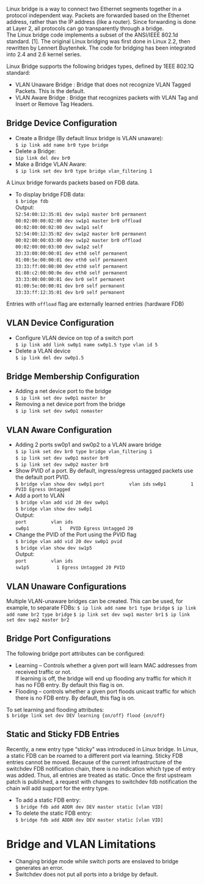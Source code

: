 Linux bridge is a way to connect two Ethernet segments together in a protocol independent way. Packets are forwarded based on the Ethernet address, rather than the IP address (like a router). Since forwarding is done at Layer 2, all protocols can go transparently through a bridge.  
The Linux bridge code implements a subset of the ANSI/IEEE 802.1d standard. [1]. The original Linux bridging was first done in Linux 2.2, then rewritten by Lennert Buytenhek. The code for bridging has been integrated into 2.4 and 2.6 kernel series.  

Linux Bridge supports the following bridges types, defined by 1EEE 802.1Q standard:  
- VLAN Unaware Bridge : Bridge that does not recognize VLAN Tagged Packets. This is the default.
- VLAN Aware Bridge : Bridge that recognizes packets with VLAN Tag and Insert or Remove Tag Headers.

## Bridge Device Configuration
* Create a Bridge (By default linux bridge is VLAN unaware):  
`$ ip link add name br0 type bridge`
* Delete a Bridge:  
  `$ip link del dev br0`
* Make a Bridge VLAN Aware:  
`$ ip link set dev br0 type bridge vlan_filtering 1`

A Linux bridge forwards packets based on FDB data.  
* To display bridge FDB data:  
`$ bridge fdb`  
Output:  
`52:54:00:12:35:01 dev sw1p1 master br0 permanent`  
`00:02:00:00:02:00 dev sw1p1 master br0 offload`   
`00:02:00:00:02:00 dev sw1p1 self`  
`52:54:00:12:35:02 dev sw1p2 master br0 permanent`  
`00:02:00:00:03:00 dev sw1p2 master br0 offload`  
`00:02:00:00:03:00 dev sw1p2 self`  
`33:33:00:00:00:01 dev eth0 self permanent`  
`01:00:5e:00:00:01 dev eth0 self permanent`  
`33:33:ff:00:00:00 dev eth0 self permanent`  
`01:80:c2:00:00:0e dev eth0 self permanent`  
`33:33:00:00:00:01 dev br0 self permanent`  
`01:00:5e:00:00:01 dev br0 self permanent`  
`33:33:ff:12:35:01 dev br0 self permanent`  

Entries with `offload` flag are externally learned entries (hardware FDB)


## VLAN Device Configuration
* Configure VLAN device on top of a switch port  
`$ ip link add link sw0p1 name sw0p1.5 type vlan id 5`
* Delete a VLAN device  
`$ ip link del dev sw0p1.5`

## Bridge Membership Configuration
* Adding a net device port to the bridge  
`$ ip link set dev sw0p1 master br`  
* Removing a net device port from the bridge   
`$ ip link set dev sw0p1 nomaster`  
## VLAN Aware Configuration  
* Adding 2 ports sw0p1 and sw0p2 to a VLAN aware bridge  
`$ ip link set dev br0 type bridge vlan_filtering 1`  
`$ ip link set dev sw0p1 master br0`  
`$ ip link set dev sw0p2 master br0`  
* Show PVID of a port. By default, ingress/egress untagged packets use the default port PVID.  
`$ bridge vlan show dev sw0p1` 
`port         vlan ids` 
`sw0p1         1     PVID Egress Untagged`  
* Add a port to VLAN  
`$ bridge vlan add vid 20 dev sw0p1`  
`$ bridge vlan show dev sw0p1`  
Output:  
`port         vlan ids`  
`sw0p1           1   PVID Egress Untagged 20`  
* Change the PVID of the Port using the PVID flag  
`$ bridge vlan add vid 20 dev sw0p1 pvid`  
`$ bridge vlan show dev sw1p5`  
Output:  
`port         vlan ids`  
`sw1p5          1 Egress Untagged 20 PVID`  


## VLAN Unaware Configurations  
Multiple VLAN-unaware bridges can be created. This can be used, for example, to separate FDBs:
`$ ip link add name br1 type bridge`
`$ ip link add name br2 type bridge`
`$ ip link set dev swp1 master br1`
`$ ip link set dev swp2 master br2`

## Bridge Port Configurations  
The following bridge port attributes can be configured:
* Learning – Controls whether a given port will learn MAC addresses from received traffic or not.  
 If learning is off, the bridge will end up flooding any traffic for which it has no FDB entry. By default this flag is on.
* Flooding – controls whether a given port floods unicast traffic for which there is no FDB entry. By default, this flag is on.  

To set learning and flooding attributes:  
`$ bridge link set dev DEV learning {on/off} flood {on/off}`  

## Static and Sticky FDB Entries
Recently, a new entry type “sticky” was introduced in Linux bridge. In Linux, a static FDB can be roamed to a different port via learning. Sticky FDB entries cannot be moved. 
Because of the current infrastructure of the switchdev FDB notification chain, there is no indication which type of entry was added. Thus, all entries are treated as static.  Once the first upstream patch is published, a request with changes to switchdev fdb notification the chain will add support for the entry type.

* To add a static FDB entry:  
`$ bridge fdb add ADDR dev DEV master static [vlan VID]`  
* To delete the static FDB entry:  
`$ bridge fdb add ADDR dev DEV master static [vlan VID]`  

# Bridge and VLAN Limitations
* Changing bridge mode while switch ports are enslaved to bridge generates an error.
* Switchdev does not put all ports into a bridge by default.

